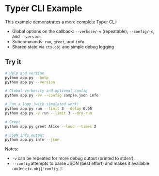 # Typer CLI Example

This example demonstrates a more complete Typer CLI:

- Global options on the callback: `--verbose/-v` (repeatable), `--config/-c`, and `--version`
- Subcommands: `run`, `greet`, and `info`
- Shared state via `ctx.obj` and simple debug logging

## Try it

```bash
# Help and version
python app.py --help
python app.py --version

# Global verbosity and optional config
python app.py -vv --config sample.json info

# Run a loop (with simulated work)
python app.py run --limit 3 --delay 0.05
python app.py -v run --limit 3 --dry-run

# Greet
python app.py greet Alice --loud --times 2

# JSON info output
python app.py info --json
```

Notes:
- `-v` can be repeated for more debug output (printed to stderr).
- `--config` attempts to parse JSON (best effort) and makes it available under `ctx.obj['config']`.
